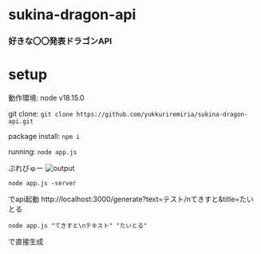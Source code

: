 # sukina-dragon-api
### 好きな〇〇発表ドラゴンAPI

# setup
動作環境:
node v18.15.0

git clone:
`git clone https://github.com/yukkuriremiria/sukina-dragon-api.git`


package install:
`npm i`


running:
`node app.js`

ぷれびゅー
![output](https://github.com/yukkuriremiria/sukina-dragon-api/assets/98326743/9ff8c5ad-5111-4375-a1b4-309821a175b8)


`node app.js -server`

でapi起動
http://localhost:3000/generate?text=テスト/nてきすと&title=たいとる

`node app.js "てきすと\nテキスト" "たいとる"`

で直接生成
